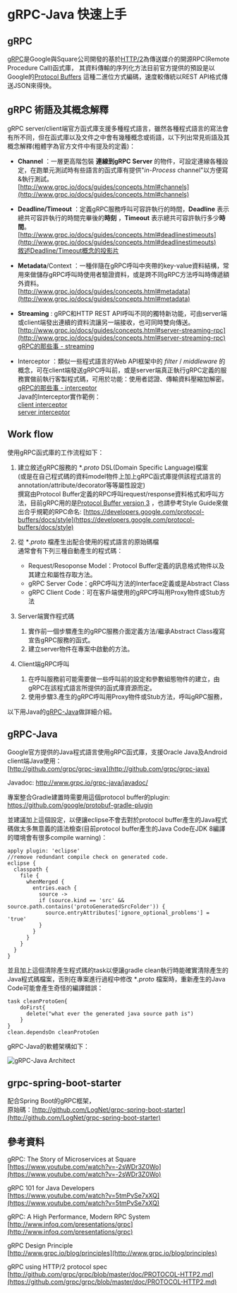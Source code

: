 # gRPC-Java 快速上手 #

## gRPC ##

[gRPC](http://grpc.io)是Google與Square公司開發的基於[HTTP/2](https://http2.github.io/)為傳送媒介的開源RPC(Remote Procedure Call)函式庫，
其資料傳輸的序列化方法目前官方提供的預設是以Google的[Protocol Buffers](https://developers.google.com/protocol-buffers/) 這種二進位方式編碼，速度較傳統以REST API格式傳送JSON來得快。

## gRPC 術語及其概念解釋 ##

gRPC server/client端官方函式庫支援多種程式語言，雖然各種程式語言的寫法會有所不同，但在函式庫以及文件之中會有幾種概念或術語，以下列出常見術語及其概念解釋(粗體字為官方文件中有提及的定義)：

* **Channel** ：一層更高階包裝 **連線到gRPC Server** 的物件，可設定連線各種設定，在跑單元測試時有些語言的函式庫有提供"*in-Process* channel"以方便寫&執行測試。  
[http://www.grpc.io/docs/guides/concepts.html#channels](http://www.grpc.io/docs/guides/concepts.html#channels)

* **Deadline/Timeout** ：定義gRPC服務呼叫可容許執行的時間，**Deadline** 表示總共可容許執行的時間完畢後的**時刻** ，**Timeout** 表示總共可容許執行多少**時間**。  
[http://www.grpc.io/docs/guides/concepts.html#deadlinestimeouts](http://www.grpc.io/docs/guides/concepts.html#deadlinestimeouts)  
[敘述Deadline/Timeout概念的投影片](https://www.slideshare.net/borisovalex/enabling-googley-microservices-with-http2-and-grpc/132?src=clipshare)

* **Metadata**/Context ：一種伴隨在gRPC呼叫中夾帶的key-value資料結構，常用來做儲存gRPC呼叫時使用者驗證資料，或是跨不同gRPC方法呼叫時傳遞額外資料。  
[http://www.grpc.io/docs/guides/concepts.html#metadata](http://www.grpc.io/docs/guides/concepts.html#metadata)

* **Streaming** : gRPC和HTTP REST API呼叫不同的獨特新功能，可由server端或client端發出連續的資料流讓另一端接收，也可同時雙向傳送。  
[http://www.grpc.io/docs/guides/concepts.html#server-streaming-rpc](http://www.grpc.io/docs/guides/concepts.html#server-streaming-rpc)  
[gRPC的那些事 - streaming](http://colobu.com/2017/04/06/dive-into-gRPC-streaming/)

* Interceptor ：類似一些程式語言的Web API框架中的 *filter* / *middleware* 的概念，可在client端發送gRPC呼叫前，或是server端真正執行gRPC定義的服務實做前執行客製程式碼，可用於功能：使用者認證、傳輸資料壓縮加解密。  
[gRPC的那些事 - interceptor](http://colobu.com/2017/04/17/dive-into-gRPC-interceptor/)  
Java的Interceptor實作範例：  
[client interceptor](http://www.programcreek.com/java-api-examples/index.php?api=io.grpc.ClientInterceptor)  
[server interceptor](http://www.programcreek.com/java-api-examples/index.php?api=io.grpc.ServerInterceptor)

## Work flow ##

使用gRPC函式庫的工作流程如下：

1. 建立敘述gRPC服務的 **.proto* DSL(Domain Specific Language)檔案  
(或是在自己程式碼的資料model物件上加上gRPC函式庫提供該程式語言的annotation/attribute/decorator等等屬性設定)  
撰寫由Protocol Buffer定義的RPC呼叫request/response資料格式和呼叫方法，目前gRPC用的是[Protocol Buffer version 3](https://developers.google.com/protocol-buffers/docs/proto3)
，也請參考Style Guide來做出合乎規範的RPC命名:
[https://developers.google.com/protocol-buffers/docs/style](https://developers.google.com/protocol-buffers/docs/style)

2. 從 **.proto* 檔產生出配合使用的程式語言的原始碼檔  
通常會有下列三種自動產生的程式碼：
    * Request/Resoponse Model：Protocol Buffer定義的訊息格式物件以及其建立和屬性存取方法。
    * gRPC Server Code：gRPC呼叫方法的Interface定義或是Abstract Class
    * gRPC Client Code：可在客戶端使用的gRPC呼叫用Proxy物件或Stub方法

3. Server端實作程式碼  
    1. 實作前一個步驟產生的gRPC服務介面定義方法/繼承Abstract Class複寫宣告gRPC服務的函式。
    2. 建立server物件在專案中啟動的方法。

4. Client端gRPC呼叫
    1. 在呼叫服務前可能需要做一些呼叫前的設定和參數組態物件的建立，由gRPC在該程式語言所提供的函式庫資源而定。
    2. 使用步驟3.產生的gRPC呼叫用Proxy物件或Stub方法，呼叫gRPC服務，

以下用Java的[gRPC-Java](http://github.com/grpc/grpc-java)做詳細介紹。

## gRPC-Java ##

Google官方提供的Java程式語言使用gRPC函式庫，支援Oracle Java及Android client端Java使用：  
[http://github.com/grpc/grpc-java](http://github.com/grpc/grpc-java)

Javadoc: <http://www.grpc.io/grpc-java/javadoc/>

專案整合Gradle建置時需要用這個protocol buffer的plugin:  
<https://github.com/google/protobuf-gradle-plugin>

並建議加上這個設定，以便讓eclipse不會去對於protocol buffer產生的Java程式碼做太多無意義的語法檢查(目前protocol buffer產生的Java Code在JDK 8編譯的環境會有很多compile warning)：

```Gradle
apply plugin: 'eclipse'
//remove redundant compile check on generated code.
eclipse {
  classpath {
    file {
      whenMerged {
        entries.each {
          source ->
          if (source.kind == 'src' && source.path.contains('protoGeneratedSrcFolder')) {
            source.entryAttributes['ignore_optional_problems'] = 'true'
          }
        }
      }
    }
  }
}
```

並且加上這個清除產生程式碼的task以便讓gradle clean執行時能確實清除產生的Java程式碼檔案，否則在專案進行過程中修改 **.proto* 檔案時，重新產生的Java Code可能會產生奇怪的編譯錯誤：

```Gradle
task cleanProtoGen{
    doFirst{
      delete("what ever the generated java source path is")
    }
}
clean.dependsOn cleanProtoGen
```

gRPC-Java的軟體架構如下：

![gRPC-Java Architect](https://cdn.rawgit.com/windperson/grpc-springboot-demo/f7788b89/docs/grpc-java-arch.mmd.svg)

## grpc-spring-boot-starter ##

配合Spring Boot的gRPC框架，  
原始碼：[http://github.com/LogNet/grpc-spring-boot-starter](http://github.com/LogNet/grpc-spring-boot-starter)


## 參考資料 ##

gRPC: The Story of Microservices at Square  
[https://www.youtube.com/watch?v=-2sWDr3Z0Wo](https://www.youtube.com/watch?v=-2sWDr3Z0Wo)

gRPC 101 for Java Developers  
[https://www.youtube.com/watch?v=5tmPvSe7xXQ](https://www.youtube.com/watch?v=5tmPvSe7xXQ)

gRPC: A High Performance, Modern RPC System  
[http://www.infoq.com/presentations/grpc](http://www.infoq.com/presentations/grpc)

gRPC Design Principle  
[http://www.grpc.io/blog/principles](http://www.grpc.io/blog/principles)

gRPC using HTTP/2 protocol spec  
[http://github.com/grpc/grpc/blob/master/doc/PROTOCOL-HTTP2.md](https://github.com/grpc/grpc/blob/master/doc/PROTOCOL-HTTP2.md)
